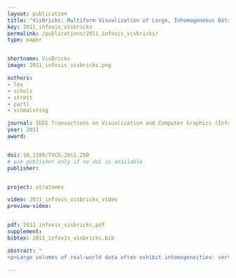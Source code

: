 ```yaml
---
layout: publication
title: "VisBricks: Multiform Visualization of Large, Inhomogeneous Data "
key: 2011_infovis_visbricks
permalink: /publications/2011_infovis_visbricks/
type: paper


shortname: VisBricks
image: 2011_infovis_visbricks.png

authors:
- lex
- schulz
- streit
- partl
- schmalstieg

journal: IEEE Transactions on Visualization and Computer Graphics (InfoVis '11), 17(12), pp. 2291-2300
year: 2011
award: 


doi: 10.1109/TVCG.2011.250
# use publisher only if no doi is available
publisher: 


project: stratomex

video: 2011_infovis_visbricks_video
preview-video:


pdf: 2011_infovis_visbricks.pdf
supplement:
bibtex: 2011_infovis_visbricks.bib

abstract: "
<p>Large volumes of real-world data often exhibit inhomogeneities: vertically in the form of correlated or independent dimensions and horizontally in the form of clustered or scattered data items. In essence, these inhomogeneities form the patterns in the data that researchers are trying to find and understand. Sophisticated statistical methods are available to reveal these patterns, however, the visualization of their outcomes is mostly still performed in a one-view-fits-all manner. In contrast, our novel visualization approach, VisBricks, acknowledges the inhomogeneity of the data and the need for different visualizations that suit the individual characteristics of the different data subsets. The overall visualization of the entire data set is patched together from smaller visualizations, there is one VisBrick for each cluster in each group of interdependent dimensions. Whereas the total impression of all VisBricks together gives a comprehensive high-level overview of the different groups of data, each VisBrick independently shows the details of the group of data it represents. State-of-the-art brushing and visual linking between all VisBricks furthermore allows the comparison of the groupings and the distribution of data items among them. In this paper, we introduce the VisBricks visualization concept, discuss its design rationale and implementation, and demonstrate its usefulness by applying it to a use case from the field of biomedicine.</p>"

---
```

